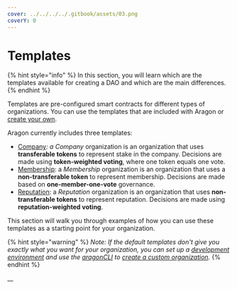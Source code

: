 ```yaml
---
cover: ../../../../.gitbook/assets/03.png
coverY: 0
---
```


# Templates

{% hint style="info" %}
In this section, you will learn which are the templates available for creating a DAO and which are the main differences.
{% endhint %}

Templates are pre-configured smart contracts for different types of organizations. You can use the templates that are included with Aragon or [create your own](https://github.com/aragon/dao-templates).&#x20;

Aragon currently includes three templates:

* [Company](use-company-template.md)_: a_ _Company_ organization is an organization that uses **transferable tokens** to represent stake in the company. Decisions are made using **token-weighted voting**, where one token equals one vote.
* [Membership](use-membership-template.md): a _Membership_ organization is an organization that uses a **non-transferable token** to represent membership. Decisions are made based on **one-member-one-vote** governance.
* [Reputation](page-1.md): a _Reputation_ organization is an organization that uses **non-transferable tokens** to represent reputation. Decisions are made using **reputation-weighted voting**.

This section will walk you through examples of how you can use these templates as a starting point for your organization.

{% hint style="warning" %}
_Note: If the default templates don't give you exactly what you want for your organization, you can set up a_ [_development environment_](https://hack.aragon.org/docs/getting-started#environment-setup) _and use the_ [_aragonCLI_](https://hack.aragon.org/docs/cli-intro) _to_ [_create a custom organization_](https://hack.aragon.org/docs/guides-custom-deploy)_._
{% endhint %}

__
